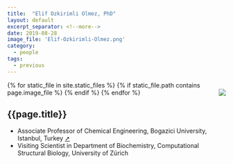 ```yaml
---
title:  "Elif Ozkirimli Olmez, PhD"
layout: default
excerpt_separator: <!--more-->
date: 2019-08-28
image_file: 'Elif-Ozkirimli-Olmez.png'
category:
  - people
tags:
  - previous
---
```


{% for static_file in site.static_files %}
  {% if static_file.path contains page.image_file %}
<img style="float: right; max-width: 60px;" src="{{ static_file.path | relative_url}}" />
  {% endif %}
{% endfor %}

## {{page.title}}

* Associate Professor of Chemical Engineering, Bogazici University, Istanbul, Turkey [➚](http://ozkirimli.che.boun.edu.tr)
* Visiting Scientist in Department of Biochemistry, Computational Structural Biology, University of Zürich

<!--more-->
